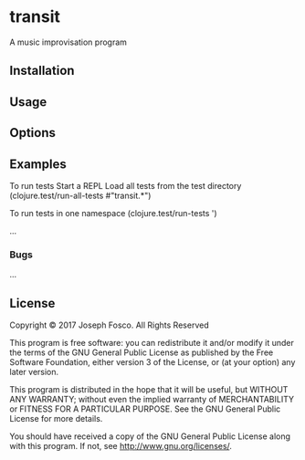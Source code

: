# transit

A music improvisation program

## Installation

## Usage


## Options


## Examples

To run tests
  Start a REPL
  Load all tests from the test directory
  (clojure.test/run-all-tests #"transit.*")
  
To run tests in one namespace
  (clojure.test/run-tests '<namespace>)

...

### Bugs

...


## License

Copyright © 2017 Joseph Fosco. All Rights Reserved

This program is free software: you can redistribute it and/or modify
it under the terms of the GNU General Public License as published by
the Free Software Foundation, either version 3 of the License, or
(at your option) any later version.

This program is distributed in the hope that it will be useful,
but WITHOUT ANY WARRANTY; without even the implied warranty of
MERCHANTABILITY or FITNESS FOR A PARTICULAR PURPOSE.  See the
GNU General Public License for more details.

You should have received a copy of the GNU General Public License
along with this program.  If not, see <http://www.gnu.org/licenses/>.

